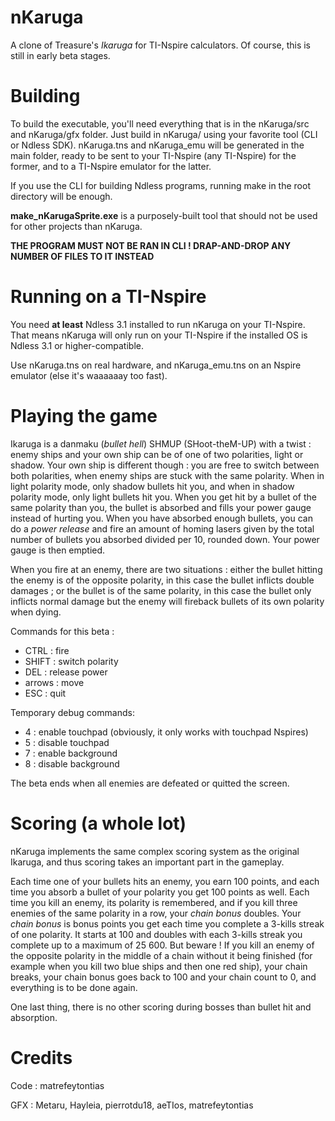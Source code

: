 nKaruga
=======

A clone of Treasure's *Ikaruga* for TI-Nspire calculators. Of course, this is still in early beta stages.

Building
========

To build the executable, you'll need everything that is in the nKaruga/src and nKaruga/gfx folder. Just build in nKaruga/ using your favorite tool (CLI or Ndless SDK). nKaruga.tns and nKaruga_emu will be generated in the main folder, ready to be sent to your TI-Nspire (any TI-Nspire) for the former, and to a TI-Nspire emulator for the latter.

If you use the CLI for building Ndless programs, running make in the root directory will be enough.

**make_nKarugaSprite.exe** is a purposely-built tool that should not be used for other projects than nKaruga.

**THE PROGRAM MUST NOT BE RAN IN CLI ! DRAP-AND-DROP ANY NUMBER OF FILES TO IT INSTEAD**

Running on a TI-Nspire
======================

You need **at least** Ndless 3.1 installed to run nKaruga on your TI-Nspire. That means nKaruga will only run on your TI-Nspire if the installed OS is Ndless 3.1 or higher-compatible.

Use nKaruga.tns on real hardware, and nKaruga_emu.tns on an Nspire emulator (else it's waaaaaay too fast).

Playing the game
================

Ikaruga is a danmaku (*bullet hell*) SHMUP (SHoot-theM-UP) with a twist : enemy ships and your own ship can be of one of two polarities, light or shadow. Your own ship is different though : you are free to switch between both polarities, when enemy ships are stuck with the same polarity. When in light polarity mode, only shadow bullets hit you, and when in shadow polarity mode, only light bullets hit you. When you get hit by a bullet of the same polarity than you, the bullet is absorbed and fills your power gauge instead of hurting you. When you have absorbed enough bullets, you can do a _power release_ and fire an amount of homing lasers given by the total number of bullets you absorbed divided per 10, rounded down. Your power gauge is then emptied.

When you fire at an enemy, there are two situations : either the bullet hitting the enemy is of the opposite polarity, in this case the bullet inflicts double damages ; or the bullet is of the same polarity, in this case the bullet only inflicts normal damage but the enemy will fireback bullets of its own polarity when dying.

Commands for this beta :
* CTRL   : fire
* SHIFT  : switch polarity
* DEL    : release power
* arrows : move
* ESC  : quit

Temporary debug commands:
* 4 : enable touchpad (obviously, it only works with touchpad Nspires)
* 5 : disable touchpad
* 7 : enable background
* 8 : disable background

The beta ends when all enemies are defeated or quitted the screen.

Scoring (a whole lot)
=====================

nKaruga implements the same complex scoring system as the original Ikaruga, and thus scoring takes an important part in the gameplay.

Each time one of your bullets hits an enemy, you earn 100 points, and each time you absorb a bullet of your polarity you get 100 points as well. Each time you kill an enemy, its polarity is remembered, and if you kill three enemies of the same polarity in a row, your _chain bonus_ doubles. Your _chain bonus_ is bonus points you get each time you complete a 3-kills streak of one polarity. It starts at 100 and doubles with each 3-kills streak you complete up to a maximum of 25 600.
But beware ! If you kill an enemy of the opposite polarity in the middle of a chain without it being finished (for example when you kill two blue ships and then one red ship), your chain breaks, your chain bonus goes back to 100 and your chain count to 0, and everything is to be done again.

One last thing, there is no other scoring during bosses than bullet hit and absorption.

Credits
=======

Code : matrefeytontias

GFX : Metaru, Hayleia, pierrotdu18, aeTIos, matrefeytontias
